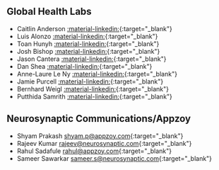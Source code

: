 
## Global Health Labs

+ Caitlin Anderson [:material-linkedin:](https://www.linkedin.com/in/andersoncaitline/){:target="_blank"}
+ Luis Alonzo [:material-linkedin:](https://www.linkedin.com/in/luisalonzo/){:target="_blank"}
+ Toan Hunyh [:material-linkedin:](https://www.linkedin.com/in/huynhtoan/){:target="_blank"}
+ Josh Bishop [:material-linkedin:](https://www.linkedin.com/in/josh-bishop-ph-d-6207324/){:target="_blank"}
+ Jason Cantera [:material-linkedin:](https://www.linkedin.com/in/jason-cantera-87554319/){:target="_blank"}
+ Dan Shea [:material-linkedin:](https://www.linkedin.com/in/sheadan/){:target="_blank"}
+ Anne-Laure Le Ny [:material-linkedin:](https://www.linkedin.com/in/anne-laure-le-ny-a7377a3/){:target="_blank"}
+ Jamie Purcell [:material-linkedin:](https://www.linkedin.com/in/jamie-purcell-phd-098aa65a/){:target="_blank"}
+ Bernhard Weigl [:material-linkedin:](https://www.linkedin.com/in/bernhard-h-weigl-00537b15/){:target="_blank"}
+ Putthida Samrith [:material-linkedin:](https://www.linkedin.com/in/psamrith/){:target="_blank"}

## Neurosynaptic Communications/Appzoy

+ Shyam Prakash [shyam.p@appzoy.com](mailto:shyam.p@appzoy.com){:target="_blank"}
+ Rajeev Kumar [rajeev@neurosynaptic.com](mailto:rajeev@neurosynaptic.com){:target="_blank"}
+ Rahul Sadafule [rahul@appzoy.com](mailto:rahul@appzoy.com){:target="_blank"}
+ Sameer Sawarkar [sameer.s@neurosynaptic.com](mailto:sameer.s@neurosynaptic.com){:target="_blank"}

